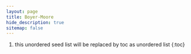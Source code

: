 ```yaml
---
layout: page
title: Boyer-Moore
hide_description: true
sitemap: false
---
```

1. this unordered seed list will be replaced by toc as unordered list
{:toc}